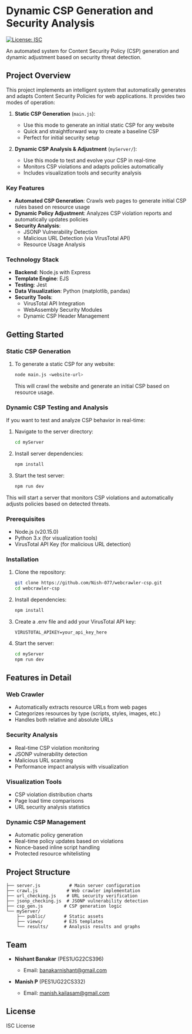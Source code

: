 # Dynamic CSP Generation and Security Analysis

[![License: ISC](https://img.shields.io/badge/License-ISC-blue.svg)](https://opensource.org/licenses/ISC)

An automated system for Content Security Policy (CSP) generation and dynamic adjustment based on security threat detection.

## Project Overview

This project implements an intelligent system that automatically generates and adapts Content Security Policies for web applications. It provides two modes of operation:

1. **Static CSP Generation** (`main.js`):
   - Use this mode to generate an initial static CSP for any website
   - Quick and straightforward way to create a baseline CSP
   - Perfect for initial security setup

2. **Dynamic CSP Analysis & Adjustment** (`myServer/`):
   - Use this mode to test and evolve your CSP in real-time
   - Monitors CSP violations and adapts policies automatically
   - Includes visualization tools and security analysis

### Key Features

- **Automated CSP Generation**: Crawls web pages to generate initial CSP rules based on resource usage
- **Dynamic Policy Adjustment**: Analyzes CSP violation reports and automatically updates policies
- **Security Analysis**:
  - JSONP Vulnerability Detection
  - Malicious URL Detection (via VirusTotal API)
  - Resource Usage Analysis

### Technology Stack

- **Backend**: Node.js with Express
- **Template Engine**: EJS
- **Testing**: Jest
- **Data Visualization**: Python (matplotlib, pandas)
- **Security Tools**: 
  - VirusTotal API Integration
  - WebAssembly Security Modules
  - Dynamic CSP Header Management

## Getting Started

### Static CSP Generation

1. To generate a static CSP for any website:
   ```bash
   node main.js <website-url>
   ```
   This will crawl the website and generate an initial CSP based on resource usage.

### Dynamic CSP Testing and Analysis

If you want to test and analyze CSP behavior in real-time:

1. Navigate to the server directory:
   ```bash
   cd myServer
   ```

2. Install server dependencies:
   ```bash
   npm install
   ```

3. Start the test server:
   ```bash
   npm run dev
   ```

This will start a server that monitors CSP violations and automatically adjusts policies based on detected threats.

### Prerequisites

- Node.js (v20.15.0)
- Python 3.x (for visualization tools)
- VirusTotal API Key (for malicious URL detection)

### Installation

1. Clone the repository:
   ```bash
   git clone https://github.com/Nish-077/webcrawler-csp.git
   cd webcrawler-csp
   ```

2. Install dependencies:
   ```bash
   npm install
   ```

3. Create a .env file and add your VirusTotal API key:
   ```
   VIRUSTOTAL_APIKEY=your_api_key_here
   ```

4. Start the server:
   ```bash
   cd myServer
   npm run dev
   ```

## Features in Detail

### Web Crawler
- Automatically extracts resource URLs from web pages
- Categorizes resources by type (scripts, styles, images, etc.)
- Handles both relative and absolute URLs

### Security Analysis
- Real-time CSP violation monitoring
- JSONP vulnerability detection
- Malicious URL scanning
- Performance impact analysis with visualization

### Visualization Tools
- CSP violation distribution charts
- Page load time comparisons
- URL security analysis statistics

### Dynamic CSP Management
- Automatic policy generation
- Real-time policy updates based on violations
- Nonce-based inline script handling
- Protected resource whitelisting

## Project Structure

```
├── server.js           # Main server configuration
├── crawl.js           # Web crawler implementation
├── url_checking.js    # URL security verification
├── jsonp_checking.js  # JSONP vulnerability detection
├── csp_gen.js        # CSP generation logic
└── myServer/
    ├── public/       # Static assets
    ├── views/        # EJS templates
    └── results/      # Analysis results and graphs
```

## Team

- **Nishant Banakar** (PES1UG22CS396)
  - Email: banakarnishant@gmail.com

- **Manish P** (PES1UG22CS332)
  - Email: manish.kailasam@gmail.com

## License

ISC License